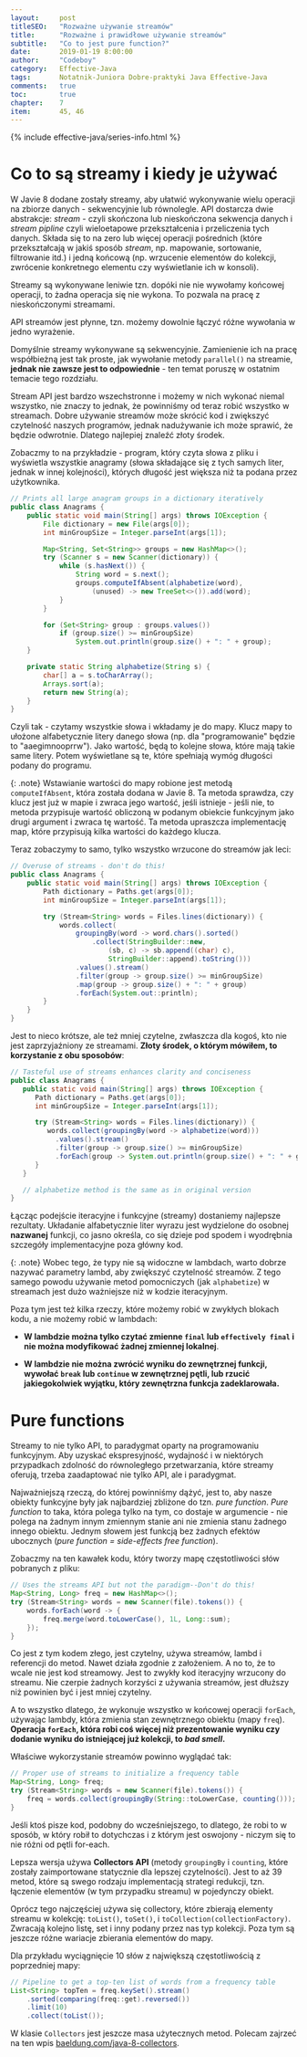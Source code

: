```yaml
---
layout:     post
titleSEO:   "Rozważne używanie streamów"
title:      "Rozważne i prawidłowe używanie streamów"
subtitle:   "Co to jest pure function?"
date:       2019-01-19 8:00:00
author:     "Codeboy"
category:   Effective-Java
tags:       Notatnik-Juniora Dobre-praktyki Java Effective-Java
comments:   true
toc:        true
chapter:    7
item:       45, 46
---
```


{% include effective-java/series-info.html %}

# Co to są streamy i kiedy je używać

W Javie 8 dodane zostały streamy, aby ułatwić wykonywanie wielu operacji na zbiorze danych - sekwencyjnie lub równolegle. API dostarcza dwie abstrakcje: *stream* - czyli skończona lub nieskończona sekwencja danych i *stream pipline* czyli wieloetapowe przekształcenia i przeliczenia tych danych. Składa się to na zero lub więcej operacji pośrednich (które przekształcają w jakiś sposób *stream*, np. mapowanie, sortowanie, filtrowanie itd.) i jedną końcową (np. wrzucenie elementów do kolekcji, zwrócenie konkretnego elementu czy wyświetlanie ich w konsoli).

Streamy są wykonywane leniwie tzn. dopóki nie nie wywołamy końcowej operacji, to żadna operacja się nie wykona. To pozwala na pracę z nieskończonymi streamami.

API streamów jest płynne, tzn. możemy dowolnie łączyć różne wywołania w jedno wyrażenie.

Domyślnie streamy wykonywane są sekwencyjnie. Zamienienie ich na pracę współbieżną jest tak proste, jak wywołanie metody `parallel()` na streamie, **jednak nie zawsze jest to odpowiednie** - ten temat poruszę w ostatnim temacie tego rozdziału.

Stream API jest bardzo wszechstronne i możemy w nich wykonać niemal wszystko, nie znaczy to jednak, że powinniśmy od teraz robić wszystko w streamach. Dobre używanie streamów może skrócić kod i zwiększyć czytelność naszych programów, jednak nadużywanie ich może sprawić, że będzie odwrotnie. Dlatego najlepiej znaleźć złoty środek.

Zobaczmy to na przykładzie - program, który czyta słowa z pliku i wyświetla wszystkie anagramy (słowa składające się z tych samych liter, jednak w innej kolejności), których długość jest większa niż ta podana przez użytkownika.

```java
// Prints all large anagram groups in a dictionary iteratively
public class Anagrams {
    public static void main(String[] args) throws IOException {
        File dictionary = new File(args[0]);
        int minGroupSize = Integer.parseInt(args[1]);

        Map<String, Set<String>> groups = new HashMap<>();
        try (Scanner s = new Scanner(dictionary)) {
            while (s.hasNext()) {
                String word = s.next();
                groups.computeIfAbsent(alphabetize(word),
                    (unused) -> new TreeSet<>()).add(word);
            }
        }

        for (Set<String> group : groups.values())
            if (group.size() >= minGroupSize)
                System.out.println(group.size() + ": " + group);
    }

    private static String alphabetize(String s) {
        char[] a = s.toCharArray();
        Arrays.sort(a);
        return new String(a);
    }
}
```

Czyli tak - czytamy wszystkie słowa i wkładamy je do mapy. Klucz mapy to ułożone alfabetycznie litery danego słowa (np. dla "programowanie" będzie to "aaegimnooprrw"). Jako wartość, będą to kolejne słowa, które mają takie same litery. Potem wyświetlane są te, które spełniają wymóg długości podany do programu.

{: .note}
Wstawianie wartości do mapy robione jest metodą `computeIfAbsent`, która została dodana w Javie 8. Ta metoda sprawdza, czy klucz jest już w mapie i zwraca jego wartość, jeśli istnieje - jeśli nie, to metoda przypisuje wartość obliczoną w podanym obiekcie funkcyjnym jako drugi argument i zwraca tę wartość. Ta metoda upraszcza implementację map, które przypisują kilka wartości do każdego klucza.

Teraz zobaczymy to samo, tylko wszystko wrzucone do streamów jak leci:

```java
// Overuse of streams - don't do this!
public class Anagrams {
    public static void main(String[] args) throws IOException {
        Path dictionary = Paths.get(args[0]);
        int minGroupSize = Integer.parseInt(args[1]);

        try (Stream<String> words = Files.lines(dictionary)) {
            words.collect(
                groupingBy(word -> word.chars().sorted()
                    .collect(StringBuilder::new,
                        (sb, c) -> sb.append((char) c),
                        StringBuilder::append).toString()))
                .values().stream()
                .filter(group -> group.size() >= minGroupSize)
                .map(group -> group.size() + ": " + group)
                .forEach(System.out::println);
        }
    }
}
```

Jest to nieco krótsze, ale też mniej czytelne, zwłaszcza dla kogoś, kto nie jest zaprzyjaźniony ze streamami. **Złoty środek, o którym mówiłem, to korzystanie z obu sposobów**:

```java
// Tasteful use of streams enhances clarity and conciseness
public class Anagrams {
   public static void main(String[] args) throws IOException {
      Path dictionary = Paths.get(args[0]);
      int minGroupSize = Integer.parseInt(args[1]);

      try (Stream<String> words = Files.lines(dictionary)) {
         words.collect(groupingBy(word -> alphabetize(word)))
           .values().stream()
           .filter(group -> group.size() >= minGroupSize)
           .forEach(group -> System.out.println(group.size() + ": " + group));
      }
   }

   // alphabetize method is the same as in original version
}
```

Łącząc podejście iteracyjne i funkcyjne (streamy) dostaniemy najlepsze rezultaty. Układanie alfabetycznie liter wyrazu jest wydzielone do osobnej **nazwanej** funkcji, co jasno określa, co się dzieje pod spodem i wyodrębnia szczegóły implementacyjne poza główny kod.

{: .note}
Wobec tego, że typy nie są widoczne w lambdach, warto dobrze nazywać parametry lambd, aby zwiększyć czytelność streamów. Z tego samego powodu używanie metod pomocniczych (jak `alphabetize`) w streamach jest dużo ważniejsze niż w kodzie iteracyjnym.


Poza tym jest też kilka rzeczy, które możemy robić w zwykłych blokach kodu, a nie możemy robić w lambdach:

- **W lambdzie można tylko czytać zmienne `final` lub `effectively final` i nie można modyfikować żadnej zmiennej lokalnej**.

- **W lambdzie nie można zwrócić wyniku do zewnętrznej funkcji, wywołać `break` lub `continue` w zewnętrznej pętli, lub rzucić jakiegokolwiek wyjątku, który zewnętrzna funkcja zadeklarowała.**

# Pure functions

Streamy to nie tylko API, to paradygmat oparty na programowaniu funkcyjnym. Aby uzyskać ekspresyjność, wydajność i w niektórych przypadkach zdolność do równoległego przetwarzania, które streamy oferują, trzeba zaadaptować nie tylko API, ale i paradygmat.

Najważniejszą rzeczą, do której powinniśmy dążyć, jest to, aby nasze obiekty funkcyjne były jak najbardziej zbliżone do tzn. *pure function*. *Pure function* to taka, która polega tylko na tym, co dostaje w argumencie - nie polega na żadnym innym zmiennym stanie ani nie zmienia stanu żadnego innego obiektu. Jednym słowem jest funkcją bez żadnych efektów ubocznych (*pure function = side-effects free function*). 

Zobaczmy na ten kawałek kodu, który tworzy mapę częstotliwości słów pobranych z pliku:

```java
// Uses the streams API but not the paradigm--Don't do this!
Map<String, Long> freq = new HashMap<>();
try (Stream<String> words = new Scanner(file).tokens()) {
    words.forEach(word -> {
        freq.merge(word.toLowerCase(), 1L, Long::sum);
    });
}
```

Co jest z tym kodem złego, jest czytelny, używa streamów, lambd i referencji do metod. Nawet działa zgodnie z założeniem. A no to, że to wcale nie jest kod streamowy. Jest to zwykły kod iteracyjny wrzucony do streamu. Nie czerpie żadnych korzyści z używania streamów, jest dłuższy niż powinien być i jest mniej czytelny. 

A to wszystko dlatego, że wykonuje wszystko w końcowej operacji `forEach`, używając lambdy, która zmienia stan zewnętrznego obiektu (mapy `freq`). **Operacja `forEach`, która robi coś więcej niż prezentowanie wyniku czy dodanie wyniku do istniejącej już kolekcji, to *bad smell*.**

Właściwe wykorzystanie streamów powinno wyglądać tak:

```java
// Proper use of streams to initialize a frequency table
Map<String, Long> freq;
try (Stream<String> words = new Scanner(file).tokens()) {
    freq = words.collect(groupingBy(String::toLowerCase, counting()));
}
```

Jeśli ktoś pisze kod, podobny do wcześniejszego, to dlatego, że robi to w sposób, w który robił to dotychczas i z którym jest oswojony - niczym się to nie różni od pętli for-each.

Lepsza wersja używa **Collectors API** (metody `groupingBy` i `counting`, które zostały zaimportowane statycznie dla lepszej czytelności). Jest to aż 39 metod, które są swego rodzaju implementacją strategi redukcji, tzn. łączenie elementów (w tym przypadku streamu) w pojedynczy obiekt.

Oprócz tego najczęściej używa się collectory, które zbierają elementy streamu w kolekcję: `toList()`, `toSet()`, i `toCollection(collectionFactory)`. Zwracają kolejno listę, set i inny podany przez nas typ kolekcji. Poza tym są jeszcze różne wariacje zbierania elementów do mapy. 

Dla przykładu wyciągnięcie 10 słów z największą częstotliwością z poprzedniej mapy:

```java
// Pipeline to get a top-ten list of words from a frequency table
List<String> topTen = freq.keySet().stream()
    .sorted(comparing(freq::get).reversed())
    .limit(10)
    .collect(toList());
```

W klasie `Collectors` jest jeszcze masa użytecznych metod. Polecam zajrzeć na ten wpis [baeldung.com/java-8-collectors](https://www.baeldung.com/java-8-collectors).